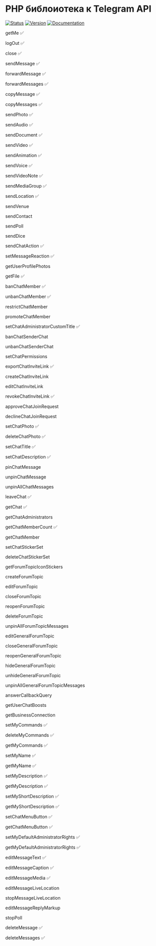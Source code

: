 # PHP библоиотека к Telegram API

[![Status](https://img.shields.io/badge/status-development-blue)](https://img.shields.io/badge/status-development-blue)
[![Version](https://img.shields.io/badge/version-v1.0.0-blue)](https://img.shields.io/badge/version-v1.0.0-blue)
[![Documentation](https://img.shields.io/badge/docs-yes-blue)](https://img.shields.io/badge/docs-yes-blue)

getMe ✅

logOut ✅

close ✅

sendMessage ✅

forwardMessage ✅

forwardMessages ✅

copyMessage ✅

copyMessages ✅

sendPhoto ✅

sendAudio ✅

sendDocument ✅

sendVideo ✅

sendAnimation ✅

sendVoice ✅

sendVideoNote ✅

sendMediaGroup ✅

sendLocation ✅

sendVenue

sendContact

sendPoll

sendDice

sendChatAction ✅

setMessageReaction ✅

getUserProfilePhotos

getFile ✅

banChatMember ✅

unbanChatMember ✅

restrictChatMember

promoteChatMember

setChatAdministratorCustomTitle ✅

banChatSenderChat

unbanChatSenderChat

setChatPermissions

exportChatInviteLink ✅

createChatInviteLink

editChatInviteLink

revokeChatInviteLink ✅

approveChatJoinRequest

declineChatJoinRequest

setChatPhoto ✅

deleteChatPhoto ✅

setChatTitle ✅

setChatDescription ✅

pinChatMessage

unpinChatMessage

unpinAllChatMessages

leaveChat ✅

getChat ✅

getChatAdministrators

getChatMemberCount ✅

getChatMember

setChatStickerSet

deleteChatStickerSet

getForumTopicIconStickers

createForumTopic

editForumTopic

closeForumTopic

reopenForumTopic

deleteForumTopic

unpinAllForumTopicMessages

editGeneralForumTopic

closeGeneralForumTopic

reopenGeneralForumTopic

hideGeneralForumTopic

unhideGeneralForumTopic

unpinAllGeneralForumTopicMessages

answerCallbackQuery

getUserChatBoosts

getBusinessConnection

setMyCommands ✅

deleteMyCommands ✅

getMyCommands ✅

setMyName ✅

getMyName ✅

setMyDescription ✅

getMyDescription ✅

setMyShortDescription ✅

getMyShortDescription ✅

setChatMenuButton ✅

getChatMenuButton ✅

setMyDefaultAdministratorRights ✅

getMyDefaultAdministratorRights ✅

editMessageText ✅

editMessageCaption ✅

editMessageMedia ✅

editMessageLiveLocation

stopMessageLiveLocation

editMessageReplyMarkup

stopPoll

deleteMessage ✅

deleteMessages ✅

